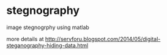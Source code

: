 stegnography
============

image stegnogrphy using matlab


more details at http://servforu.blogspot.com/2014/05/digital-steganography-hiding-data.html
